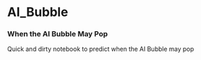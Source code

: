 # AI_Bubble
### When the AI Bubble May Pop <br>

Quick and dirty notebook to predict when the AI Bubble may pop
